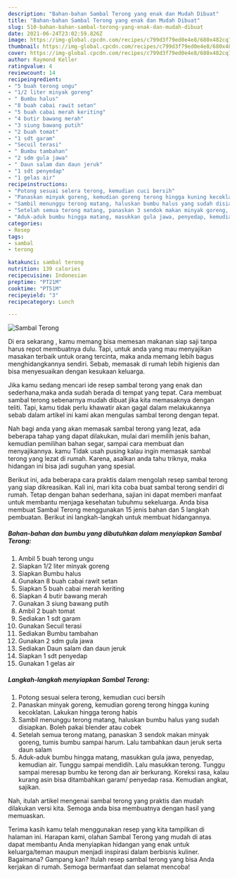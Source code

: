 ```yaml
---
description: "Bahan-bahan Sambal Terong yang enak dan Mudah Dibuat"
title: "Bahan-bahan Sambal Terong yang enak dan Mudah Dibuat"
slug: 510-bahan-bahan-sambal-terong-yang-enak-dan-mudah-dibuat
date: 2021-06-24T23:02:59.826Z
image: https://img-global.cpcdn.com/recipes/c799d3f79ed0e4e8/680x482cq70/sambal-terong-foto-resep-utama.jpg
thumbnail: https://img-global.cpcdn.com/recipes/c799d3f79ed0e4e8/680x482cq70/sambal-terong-foto-resep-utama.jpg
cover: https://img-global.cpcdn.com/recipes/c799d3f79ed0e4e8/680x482cq70/sambal-terong-foto-resep-utama.jpg
author: Raymond Keller
ratingvalue: 4
reviewcount: 14
recipeingredient:
- "5 buah terong ungu"
- "1/2 liter minyak goreng"
- " Bumbu halus"
- "8 buah cabai rawit setan"
- "5 buah cabai merah keriting"
- "4 butir bawang merah"
- "3 siung bawang putih"
- "2 buah tomat"
- "1 sdt garam"
- "Secuil terasi"
- " Bumbu tambahan"
- "2 sdm gula jawa"
- " Daun salam dan daun jeruk"
- "1 sdt penyedap"
- "1 gelas air"
recipeinstructions:
- "Potong sesuai selera terong, kemudian cuci bersih"
- "Panaskan minyak goreng, kemudian goreng terong hingga kuning kecoklatan. Lakukan hingga terong habis"
- "Sambil menunggu terong matang, haluskan bumbu halus yang sudah disiapkan. Boleh pakai blender atau cobek"
- "Setelah semua terong matang, panaskan 3 sendok makan minyak goreng, tumis bumbu sampai harum. Lalu tambahkan daun jeruk serta daun salam"
- "Aduk-aduk bumbu hingga matang, masukkan gula jawa, penyedap, kemudian air. Tunggu sampai mendidih. Lalu masukkan terong. Tunggu sampai meresap bumbu ke terong dan air berkurang. Koreksi rasa, kalau kurang asin bisa ditambahkan garam/ penyedap rasa. Kemudian angkat, sajikan."
categories:
- Resep
tags:
- sambal
- terong

katakunci: sambal terong 
nutrition: 139 calories
recipecuisine: Indonesian
preptime: "PT21M"
cooktime: "PT51M"
recipeyield: "3"
recipecategory: Lunch

---
```



![Sambal Terong](https://img-global.cpcdn.com/recipes/c799d3f79ed0e4e8/680x482cq70/sambal-terong-foto-resep-utama.jpg)

Di era  sekarang , kamu memang bisa memesan makanan siap saji tanpa harus repot membuatnya dulu. Tapi, untuk anda yang mau menyajikan masakan terbaik untuk orang tercinta, maka anda memang lebih bagus menghidangkannya sendiri. Sebab, memasak di rumah lebih higienis dan bisa menyesuaikan dengan kesukaan keluarga.

Jika kamu sedang mencari ide resep sambal terong yang enak dan sederhana,maka anda sudah berada di tempat yang tepat. Cara membuat sambal terong  sebenarnya mudah dibuat jika kita memasaknya dengan teliti. Tapi, kamu tidak perlu khawatir akan gagal dalam melakukannya 
sebab dalam artikel ini kami akan mengulas sambal terong dengan tepat.  



Nah bagi anda yang akan memasak sambal terong yang lezat, ada beberapa tahap yang dapat dilakukan, mulai dari memilih jenis bahan, kemudian pemilihan bahan segar, sampai cara membuat dan menyajikannya. kamu Tidak usah pusing kalau ingin memasak sambal terong yang lezat di rumah. Karena, asalkan anda  tahu triknya, maka hidangan ini bisa jadi suguhan yang spesial.

Berikut ini, ada beberapa cara praktis  dalam mengolah resep sambal terong yang siap dikreasikan. Kali ini, mari kita coba buat sambal terong sendiri di rumah. Tetap dengan bahan sederhana, sajian ini dapat memberi manfaat untuk membantu menjaga kesehatan tubuhmu sekeluarga. Anda bisa membuat Sambal Terong menggunakan 15 jenis bahan dan 5 langkah pembuatan. Berikut ini langkah-langkah untuk membuat hidangannya.

<!--inarticleads1-->

##### Bahan-bahan dan bumbu yang dibutuhkan dalam menyiapkan Sambal Terong:

1. Ambil 5 buah terong ungu
1. Siapkan 1/2 liter minyak goreng
1. Siapkan  Bumbu halus
1. Gunakan 8 buah cabai rawit setan
1. Siapkan 5 buah cabai merah keriting
1. Siapkan 4 butir bawang merah
1. Gunakan 3 siung bawang putih
1. Ambil 2 buah tomat
1. Sediakan 1 sdt garam
1. Gunakan Secuil terasi
1. Sediakan  Bumbu tambahan
1. Gunakan 2 sdm gula jawa
1. Sediakan  Daun salam dan daun jeruk
1. Siapkan 1 sdt penyedap
1. Gunakan 1 gelas air




<!--inarticleads2-->

##### Langkah-langkah menyiapkan Sambal Terong:

1. Potong sesuai selera terong, kemudian cuci bersih
1. Panaskan minyak goreng, kemudian goreng terong hingga kuning kecoklatan. Lakukan hingga terong habis
1. Sambil menunggu terong matang, haluskan bumbu halus yang sudah disiapkan. Boleh pakai blender atau cobek
1. Setelah semua terong matang, panaskan 3 sendok makan minyak goreng, tumis bumbu sampai harum. Lalu tambahkan daun jeruk serta daun salam
1. Aduk-aduk bumbu hingga matang, masukkan gula jawa, penyedap, kemudian air. Tunggu sampai mendidih. Lalu masukkan terong. Tunggu sampai meresap bumbu ke terong dan air berkurang. Koreksi rasa, kalau kurang asin bisa ditambahkan garam/ penyedap rasa. Kemudian angkat, sajikan.




Nah, itulah artikel mengenai  sambal terong  yang praktis dan mudah dilakukan versi kita. Semoga anda bisa membuatnya dengan hasil yang memuaskan. 

Terima kasih kamu telah menggunakan resep yang kita tampilkan di halaman ini. Harapan kami, olahan  Sambal Terong yang mudah di atas dapat membantu Anda menyiapkan hidangan yang enak untuk keluarga/teman maupun menjadi inspirasi dalam berbisnis kuliner. Bagaimana? Gampang kan? Itulah resep sambal terong yang bisa Anda kerjakan di rumah. Semoga bermanfaat dan selamat mencoba!

